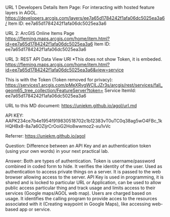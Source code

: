 URL 1 Developers Details Item Page:
For interacting with hosted feature layers in AGOL.
https://developers.arcgis.com/layers/ee7a65d1784242f1afa06dc5025ea3a6/
Item ID: ee7a65d1784242f1afa06dc5025ea3a6

URL 2: ArcGIS Online Items Page
https://fleming.maps.arcgis.com/home/item.html?id=ee7a65d1784242f1afa06dc5025ea3a6
Item ID: ee7a65d1784242f1afa06dc5025ea3a6

URL 3: REST API
Data View URl *This does not show Token, it is embeded.
https://fleming.maps.arcgis.com/home/item.html?id=ee7a65d1784242f1afa06dc5025ea3a6&view=service

This is with the Token (Token removed for privacy):
https://services1.arcgis.com/pMeXRvgWClLJZr3s/arcgis/rest/services/fall_geom65_tree_collection/FeatureServer?token=
Service ItemId: ee7a65d1784242f1afa06dc5025ea3a6

URL to this MD document:
https://uniekm.github.io/agol/url.md

API KEY:
AAPK234ce7b4e1954f919830518702c1b12383vT0uTC0q38ag5wO4FBc_1kHQHBx8-8a7a6OZljrCrOoiG2Ho8wwmoz2-xu1vVc

Referrer:
https://uniekm.github.io/agol

Question:
Difference between an API Key and an authentication token (using your own words) in your next practical lab. 

Answer:
Both are types of authentication.
Token is username/password combined in coded form to hide. It verifies the identity of the user. Used as authentication to access private things on a server. It is passed to the web browser allowing access to the server.
API Key is used in programming, it is shared and is locked to particular URL or Application, can be used to allow public access particular thing and track usage and limits access to their services (Google maps/AGOL web map). Users are charged based on usage. It identifies the calling program to provide acces to the resources associated with it (Creating waypoint in Google Maps), like accessing web-based app or service. 
